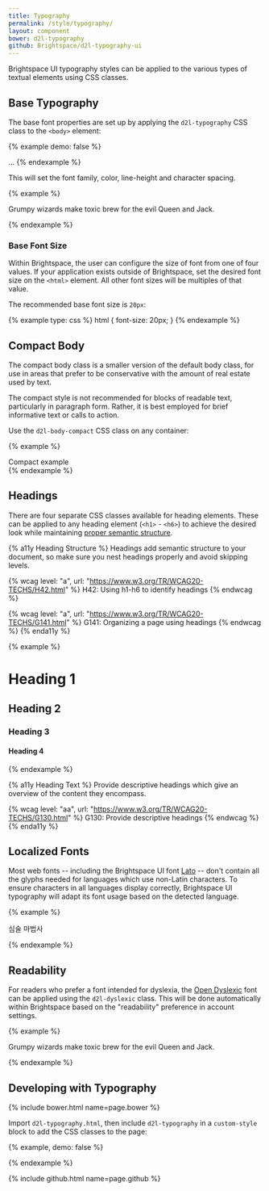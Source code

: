 ```yaml
---
title: Typography
permalink: /style/typography/
layout: component
bower: d2l-typography
github: Brightspace/d2l-typography-ui
---
```

Brightspace UI typography styles can be applied to the various types of textual elements using CSS classes.

## Base Typography

The base font properties are set up by applying the `d2l-typography` CSS class to the `<body>` element:

{% example demo: false %}
<body class="d2l-typography">
	...
</body>
{% endexample %}

This will set the font family, color, line-height and character spacing.

{% example %}
<p>
  Grumpy wizards make toxic brew for the evil Queen and Jack.
</p>
{% endexample %}

### Base Font Size

Within Brightspace, the user can configure the size of font from one of four values. If your application exists outside of Brightspace, set the desired font size on the `<html>` element. All other font sizes will be multiples of that value.

The recommended base font size is `20px`:

{% example type: css %}
html {
	font-size: 20px;
}
{% endexample %}

## Compact Body

The compact body class is a smaller version of the default body class, for use in areas that prefer to be conservative with the amount of real estate used by text.

The compact style is not recommended for blocks of readable text, particularly in paragraph form. Rather, it is best employed for brief informative text or calls to action.

Use the `d2l-body-compact` CSS class on any container:

{% example %}
<div class="d2l-body-compact">
  Compact example
</div>
{% endexample %}

## Headings

There are four separate CSS classes available for heading elements. These can be applied to any heading element (`<h1>` - `<h6>`) to achieve the desired look while maintaining [proper semantic structure](http://webaim.org/techniques/semanticstructure/).

{% a11y Heading Structure %}
Headings add semantic structure to your document, so make sure you nest headings properly and avoid skipping levels.

{% wcag level: "a", url: "https://www.w3.org/TR/WCAG20-TECHS/H42.html" %}
H42: Using h1-h6 to identify headings
{% endwcag %}

{% wcag level: "a", url: "https://www.w3.org/TR/WCAG20-TECHS/G141.html" %}
G141: Organizing a page using headings
{% endwcag %}
{% enda11y %}

{% example %}
<h1 class="d2l-heading-1">Heading 1</h1>
<h2 class="d2l-heading-1">Heading 2</h2>
<h3 class="d2l-heading-1">Heading 3</h3>
<h4 class="d2l-heading-1">Heading 4</h4>
{% endexample %}

{% a11y Heading Text %}
Provide descriptive headings which give an overview of the content they encompass.

{% wcag level: "aa", url: "https://www.w3.org/TR/WCAG20-TECHS/G130.html" %}
G130: Provide descriptive headings
{% endwcag %}
{% enda11y %}

## Localized Fonts

Most web fonts -- including the Brightspace UI font [Lato](http://www.latofonts.com/) -- don't contain all the glyphs needed for languages which use non-Latin characters. To ensure characters in all languages display correctly, Brightspace UI typography will adapt its font usage based on the detected language.

{% example %}
<!-- Korean -->
<p lang="ko">심술 마법사</p>
{% endexample %}

## Readability

For readers who prefer a font intended for dyslexia, the [Open Dyslexic](http://opendyslexic.org/) font can be applied using the `d2l-dyslexic` class. This will be done automatically within Brightspace based on the "readability" preference in account settings.

{% example %}
<p class="d2l-dyslexic">
  Grumpy wizards make toxic brew for the evil Queen and Jack.
</p>
{% endexample %}

## Developing with Typography

{% include bower.html name=page.bower %}

Import `d2l-typography.html`, then include `d2l-typography` in a `custom-style` block to add the CSS classes to the page:

{% example, demo: false %}
<link
  rel="import"
  href="bower_components/d2l-typography/d2l-typography.html">
<style is="custom-style" include="d2l-typography"></style>
{% endexample %}

{% include github.html name=page.github %}
